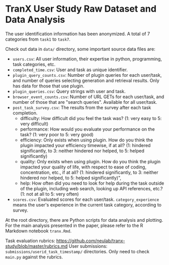 # TranX User Study Raw Dataset and Data Analysis

The user identification information has been anonymized.
A total of 7 categories from `task1` to `task7`.

Check out data in `data/` directory, some important source data files are:

- `users.csv`: All user information, their expertise in python, programming, task categories, etc.
- `completed_time.csv`: User and task as unique identifier.
- `plugin_query_counts.csv`: Number of plugin queries for each user/task, and number of queries selecting generation and retrieval results. Only has data for those that use plugin.
- `plugin_queries.csv`: Query strings with user and task.
- `browser_event_counts.csv`: Number of URL GETs for each user/task, and number of those that are "search queries". Available for all user/task.
- `post_task_survey.csv`: The results from the survey after each task completion. 
    - difficulty: How difficult did you feel the task was? (1: very easy to 5: very difficult)
    - performance: How would you evaluate your performance on the task? (1: very poor to 5: very good)
    - efficiency: Only exists when using plugin. How do you think the plugin impacted your efficiency timewise, if at all? (1: hindered significantly, to 3: neither hindered nor helped, to 5: helped significantly)
    - quality: Only exists when using plugin. How do you think the plugin impacted your quality of life, with respect to ease of coding, concentration, etc., if at all? (1: hindered significantly, to 3: neither hindered nor helped, to 5: helped significantly)",
    - help: How often did you need to look for help during the task outside of the plugin, including web search, looking up API references, etc.?  (1: not at all to 5: very often)
- `scores.csv`: Evaluated scores for each user/task. `category_experience` means the user's experience in the current task category, according to survey.

At the root directory, there are Python scripts for data analysis and plotting.
For the main analysis presented in the paper, please refer to the R Markdown notebook `tranx.Rmd`.

Task evaluation rubrics:
https://github.com/neulab/tranx-study/blob/master/rubrics.md
User submissions: `submissions/userid_task_timestamp/` directories. Only need to check `main.py` against the rubrics.
